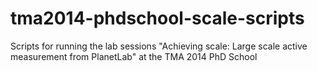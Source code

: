 tma2014-phdschool-scale-scripts
===============================

Scripts for running the lab sessions "Achieving scale: Large scale active measurement from PlanetLab" at the TMA 2014 PhD School
